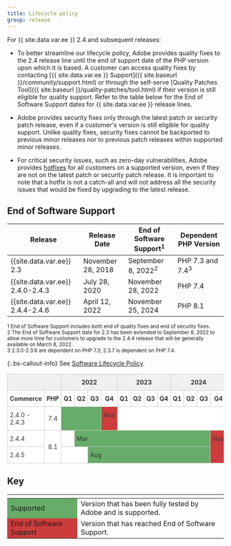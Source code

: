 ```yaml
---
title: Lifecycle policy
group: release
---
```


For {{ site.data.var.ee }} 2.4 and subsequent releases:

-  To better streamline our lifecycle policy, Adobe provides quality fixes to the 2.4 release line until the end of support date of the PHP version upon which it is based. A customer can access quality fixes by contacting [{{ site.data.var.ee }} Support]({{ site.baseurl }}/community/support.html) or through the self-serve [Quality Patches Tool]({{ site.baseurl }}/quality-patches/tool.html) if their version is still eligible for quality support. Refer to the table below for the End of Software Support dates for {{ site.data.var.ee }} release lines.

-  Adobe provides security fixes only through the latest patch or security patch release, even if a customer's version is still eligible for quality support. Unlike quality fixes, security fixes cannot be backported to previous minor releases nor to previous patch releases within supported minor releases.

-  For critical security issues, such as zero-day vulnerabilities, Adobe provides [hotfixes](https://support.magento.com/hc/en-us/sections/360003869892-Known-issues-patches-attached-) for all customers on a supported version, even if they are not on the latest patch or security patch release. It is important to note that a hotfix is not a catch-all and will not address all the security issues that would be fixed by upgrading to the latest release.

## End of Software Support

| Release                          | Release Date      | End of Software Support<sup>1</sup> | Dependent PHP Version       |
| -------------------------------- | ----------------- | ----------------------------------- | --------------------------- |
| {{site.data.var.ee}} 2.3         | November 28, 2018 | September 8, 2022<sup>2</sup>       | PHP 7.3 and 7.4<sup>3</sup> |
| {{site.data.var.ee}} 2.4.0-2.4.3 | July 28, 2020     | November 28, 2022                   | PHP 7.4                     |
| {{site.data.var.ee}} 2.4.4-2.4.6 | April 12, 2022    | November 25, 2024                   | PHP 8.1                     |

<sup>1 End of Software Support includes both end of quality fixes and end of security fixes.</sup><br>
<sup>2 The End of Software Support date for 2.3 has been extended to September 8, 2022 to allow more time for customers to upgrade to the 2.4.4 release that will be generally available on March 8, 2022.</sup><br>
<sup>3 2.3.0-2.3.6 are dependent on PHP 7.3; 2.3.7 is dependent on PHP 7.4.</sup>

{:.bs-callout-info}
See [Software Lifecycle Policy](https://www.adobe.com/content/dam/cc/en/legal/terms/enterprise/pdfs/Adobe-Commerce-Software-Lifecycle-Policy.pdf).

<style type="text/css">
.tg  {border-collapse:collapse;border-color:#ccc;border-spacing:0;}
.tg td{background-color:#fff;border-color:#ccc;border-style:solid;border-width:1px;color:#333;
  sans-serif;font-size:14px;overflow:hidden;padding:10px 5px;word-break:normal;}
.tg th{background-color:#f0f0f0;border-color:#ccc;border-style:solid;border-width:1px;color:#333;
  sans-serif;font-size:14px;font-weight:normal;overflow:hidden;padding:10px 5px;word-break:normal;}
.tg .tg-bs27{background-color:#67ac68;text-align:left;vertical-align:top}
.tg .tg-pmnn{background-color:#cd3c3c;text-align:left;vertical-align:top}
.tg .tg-0pky{text-align:left;vertical-align:top}
.tg .tg-0lax{text-align:center;vertical-align:top;font-weight:bold}
.tg .tg-ka61{background-color:#67ac68;border-color:#c0c0c0;text-align:left;vertical-align:top}
</style>

<table class="tg">
<thead style="text-align:center;">
  <tr>
    <th class="tg-0pky" colspan="2"></th>
    <th class="tg-0lax" colspan="4">2022</th>
    <th class="tg-0lax" colspan="4">2023</th>
    <th class="tg-0lax" colspan="4">2024</th>
  </tr>
</thead>
<tbody>
  <tr>
    <td class="tg-0pky" style="font-weight:bold">Commerce</td>
    <td class="tg-0lax">PHP</td>
    <td class="tg-0lax">Q1</td>
    <td class="tg-0lax">Q2</td>
    <td class="tg-0lax">Q3</td>
    <td class="tg-0lax">Q4</td>
    <td class="tg-0lax">Q1</td>
    <td class="tg-0lax">Q2</td>
    <td class="tg-0lax">Q3</td>
    <td class="tg-0lax">Q4</td>
    <td class="tg-0lax">Q1</td>
    <td class="tg-0lax">Q2</td>
    <td class="tg-0lax">Q3</td>
    <td class="tg-0lax">Q4</td>
  </tr>
  <tr>
    <td class="tg-0pky">2.4.0 - 2.4.3</td>
    <td style="text-align:center">7.4</td>
    <td class="tg-bs27" colspan="3"></td>
    <td class="tg-pmnn">Nov</td>
    <td class="tg-0lax" colspan="8"></td>
  </tr>
  <tr>
    <td class="tg-0pky">2.4.4</td>
    <td rowspan="2" style="text-align:center">8.1</td>
    <td class="tg-0lax"></td>
    <td class="tg-bs27" colspan="10">Mar</td>
    <td class="tg-pmnn" rowspan="2">Nov</td>
  </tr>
  <tr>
    <td class="tg-0pky">2.4.5</td>
    <td class="tg-0lax" colspan="2"></td>
    <td class="tg-ka61" colspan="9">Aug</td>
  </tr>
</tbody>
</table>

## Key

<table>
  <thead>
   <tr>
    <th></th>
    <th></th>
   </tr>
  </thead>
 <tbody>
  <tr>
   <td style="background-color:#67ac68;">Supported</td>
   <td>Version that has been fully tested by Adobe and is supported.</td>
  </tr>
  <tr>
   <td style="background-color:#cd3c3c;">End of Software Support</td>
   <td>Version that has reached End of Software Support.</td>
  </tr>
 </tbody>
</table>
